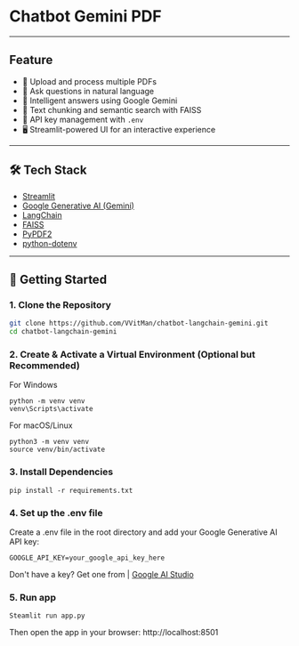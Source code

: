 # Chatbot Gemini PDF

---

## Feature
- 📄 Upload and process multiple PDFs
- 🤖 Ask questions in natural language
- 🧠 Intelligent answers using Google Gemini
- 🧷 Text chunking and semantic search with FAISS
- 🔐 API key management with `.env`
- 🖥️ Streamlit-powered UI for an interactive experience

---

## 🛠 Tech Stack

- [Streamlit](https://streamlit.io/)
- [Google Generative AI (Gemini)](https://ai.google.dev/)
- [LangChain](https://www.langchain.com/)
- [FAISS](https://github.com/facebookresearch/faiss)
- [PyPDF2](https://pypi.org/project/PyPDF2/)
- [python-dotenv](https://pypi.org/project/python-dotenv/)

---

## 🔧 Getting Started

### 1. Clone the Repository

```bash
git clone https://github.com/VVitMan/chatbot-langchain-gemini.git
cd chatbot-langchain-gemini
```

### 2. Create & Activate a Virtual Environment (Optional but Recommended)
For Windows
```
python -m venv venv
venv\Scripts\activate
```
For macOS/Linux
```
python3 -m venv venv
source venv/bin/activate
```

### 3. Install Dependencies
```
pip install -r requirements.txt
```

### 4. Set up the .env file
Create a .env file in the root directory and add your Google Generative AI API key:
```
GOOGLE_API_KEY=your_google_api_key_here
```
Don't have a key? Get one from | [Google AI Studio](https://aistudio.google.com/app/apikey)

### 5. Run app
```
Steamlit run app.py
```
Then open the app in your browser: http://localhost:8501

